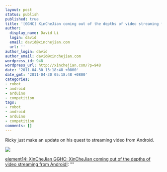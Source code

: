 ```yaml
---
layout: post
status: publish
published: true
title: '[GGHC] XinCheJian coming out of the depths of video streaming from Android!'
author:
  display_name: David Li
  login: david
  email: david@xinchejian.com
  url: ''
author_login: david
author_email: david@xinchejian.com
wordpress_id: 948
wordpress_url: http://xinchejian.com/?p=948
date: '2011-04-30 13:18:48 +0800'
date_gmt: '2011-04-30 05:18:48 +0800'
categories:
- robot
- android
- arduino
- competition
tags:
- robot
- android
- arduino
- competition
comments: []
---
```

<p>Ricky just make an update on his quest to streaming video from Android.</p></p>
<p><img src="http://www.element14.com/community/servlet/JiveServlet/downloadImage/38-4616-44761/450-337/IMG_0208.JPG"></p></p>
<p><a href="http://www.element14.com/community/groups/xinchejian-gghc/blog/2011/04/30/xinchejian-coming-out-of-the-depths-of-video-streaming-from-android">element14: XinCheJian GGHC: XinCheJian coming out of the depths of video streaming from Android!</a>: ""</p></p>
